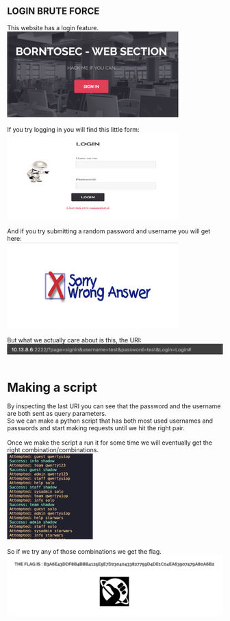## LOGIN BRUTE FORCE

This website has a login feature.</br>
<img src="./imgs/1.png" width="400" height="200"></br></br>
If you try logging in you will find this little form:</br>
<img src="./imgs/2.png" width="400" height="200"></br></br>
And if you try submitting a random password and username you will get here:</br>
<img src="./imgs/3.png" width="400" height="200"></br></br>
But what we actually care about is this, the URI:
<img src="./imgs/4.png"></br></br>

# Making a script

By inspecting the last URI you can see that the password and the username are both sent as query parameters.</br>
So we can make a python script that has both most used usernames and passwords and start making requests until we hit the right pair.</br></br>
Once we make the script a run it for some time we will eventually get the right combination/combinations.</br>
<img src="./imgs/5.png" width="200" height="200"></br></br>
So if we try any of those combinations we get the flag.</br>
<img src="./imgs/6.png" ></br></br>

